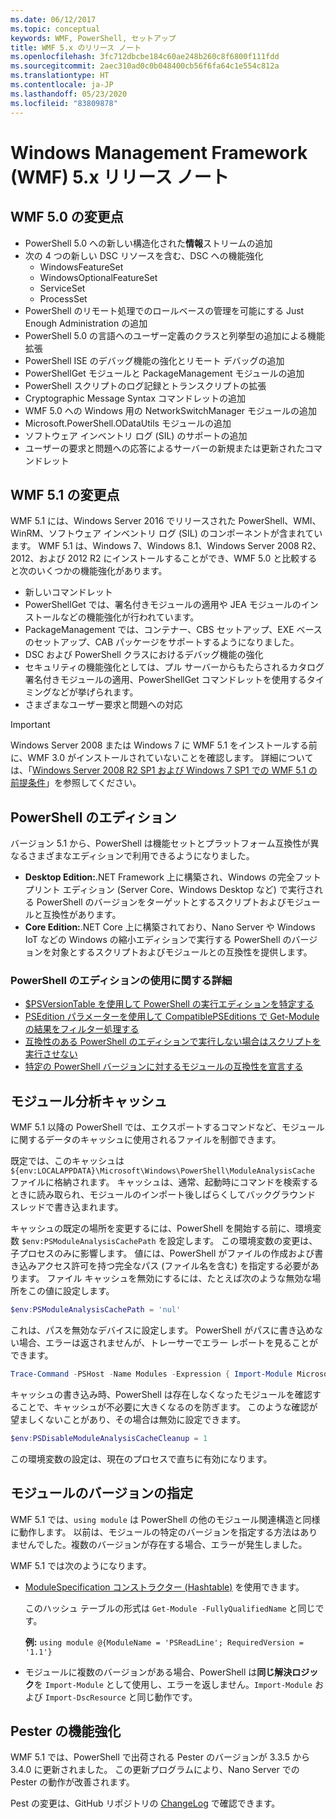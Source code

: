 ```yaml
---
ms.date: 06/12/2017
ms.topic: conceptual
keywords: WMF, PowerShell, セットアップ
title: WMF 5.x のリリース ノート
ms.openlocfilehash: 3fc712dbcbe184c60ae248b260c8f6800f111fdd
ms.sourcegitcommit: 2aec310ad0c0b048400cb56f6fa64c1e554c812a
ms.translationtype: HT
ms.contentlocale: ja-JP
ms.lasthandoff: 05/23/2020
ms.locfileid: "83809878"
---
```

# <a name="windows-management-framework-wmf-5x-release-notes"></a>Windows Management Framework (WMF) 5.x リリース ノート

## <a name="wmf-50-changes"></a>WMF 5.0 の変更点

- PowerShell 5.0 への新しい構造化された**情報**ストリームの追加
- 次の 4 つの新しい DSC リソースを含む、DSC への機能強化
  - WindowsFeatureSet
  - WindowsOptionalFeatureSet
  - ServiceSet
  - ProcessSet
- PowerShell のリモート処理でのロールベースの管理を可能にする Just Enough Administration の追加
- PowerShell 5.0 の言語へのユーザー定義のクラスと列挙型の追加による機能拡張
- PowerShell ISE のデバッグ機能の強化とリモート デバッグの追加
- PowerShellGet モジュールと PackageManagement モジュールの追加
- PowerShell スクリプトのログ記録とトランスクリプトの拡張
- Cryptographic Message Syntax コマンドレットの追加
- WMF 5.0 への Windows 用の NetworkSwitchManager モジュールの追加
- Microsoft.PowerShell.ODataUtils モジュールの追加
- ソフトウェア インベントリ ログ (SIL) のサポートの追加
- ユーザーの要求と問題への応答によるサーバーの新規または更新されたコマンドレット

## <a name="wmf-51-changes"></a>WMF 5.1 の変更点

WMF 5.1 には、Windows Server 2016 でリリースされた PowerShell、WMI、WinRM、ソフトウェア インベントリ ログ (SIL) のコンポーネントが含まれています。 WMF 5.1 は、Windows 7、Windows 8.1、Windows Server 2008 R2、2012、および 2012 R2 にインストールすることができ、WMF 5.0 と比較すると次のいくつかの機能強化があります。

- 新しいコマンドレット
- PowerShellGet では、署名付きモジュールの適用や JEA モジュールのインストールなどの機能強化が行われています。
- PackageManagement では、コンテナー、CBS セットアップ、EXE ベースのセットアップ、CAB パッケージをサポートするようになりました。
- DSC および PowerShell クラスにおけるデバッグ機能の強化
- セキュリティの機能強化としては、プル サーバーからもたらされるカタログ署名付きモジュールの適用、PowerShellGet コマンドレットを使用するタイミングなどが挙げられます。
- さまざまなユーザー要求と問題への対応

> [!IMPORTANT]
> Windows Server 2008 または Windows 7 に WMF 5.1 をインストールする前に、WMF 3.0 がインストールされていないことを確認します。 詳細については、「[Windows Server 2008 R2 SP1 および Windows 7 SP1 での WMF 5.1 の前提条件](../setup/install-configure.md#wmf-51-prerequisites-for-windows-server-2008-r2-sp1-and-windows-7-sp1)」を参照してください。

## <a name="powershell-editions"></a>PowerShell のエディション

バージョン 5.1 から、PowerShell は機能セットとプラットフォーム互換性が異なるさまざまなエディションで利用できるようになりました。

- **Desktop Edition:**.NET Framework 上に構築され、Windows の完全フットプリント エディション (Server Core、Windows Desktop など) で実行される PowerShell のバージョンをターゲットとするスクリプトおよびモジュールと互換性があります。
- **Core Edition:**.NET Core 上に構築されており、Nano Server や Windows IoT などの Windows の縮小エディションで実行する PowerShell のバージョンを対象とするスクリプトおよびモジュールとの互換性を提供します。

### <a name="learn-more-about-using-powershell-editions"></a>PowerShell のエディションの使用に関する詳細

- [$PSVersionTable を使用して PowerShell の実行エディションを特定する](/powershell/module/microsoft.powershell.core/about/about_automatic_variables)
- [PSEdition パラメーターを使用して CompatiblePSEditions で Get-Module の結果をフィルター処理する](/powershell/module/microsoft.powershell.core/get-module)
- [互換性のある PowerShell のエディションで実行しない場合はスクリプトを実行させない](/powershell/scripting/gallery/concepts/script-psedition-support)
- [特定の PowerShell バージョンに対するモジュールの互換性を宣言する](/powershell/scripting/gallery/concepts/module-psedition-support)

## <a name="module-analysis-cache"></a>モジュール分析キャッシュ

WMF 5.1 以降の PowerShell では、エクスポートするコマンドなど、モジュールに関するデータのキャッシュに使用されるファイルを制御できます。

既定では、このキャッシュは `${env:LOCALAPPDATA}\Microsoft\Windows\PowerShell\ModuleAnalysisCache` ファイルに格納されます。 キャッシュは、通常、起動時にコマンドを検索するときに読み取られ、モジュールのインポート後しばらくしてバックグラウンド スレッドで書き込まれます。

キャッシュの既定の場所を変更するには、PowerShell を開始する前に、環境変数 `$env:PSModuleAnalysisCachePath` を設定します。 この環境変数の変更は、子プロセスのみに影響します。 値には、PowerShell がファイルの作成および書き込みアクセス許可を持つ完全なパス (ファイル名を含む) を指定する必要があります。 ファイル キャッシュを無効にするには、たとえば次のような無効な場所をこの値に設定します。

```powershell
$env:PSModuleAnalysisCachePath = 'nul'
```

これは、パスを無効なデバイスに設定します。 PowerShell がパスに書き込めない場合、エラーは返されませんが、トレーサーでエラー レポートを見ることができます。

```powershell
Trace-Command -PSHost -Name Modules -Expression { Import-Module Microsoft.PowerShell.Management -Force }
```

キャッシュの書き込み時、PowerShell は存在しなくなったモジュールを確認することで、キャッシュが不必要に大きくなるのを防ぎます。 このような確認が望ましくないことがあり、その場合は無効に設定できます。

```powershell
$env:PSDisableModuleAnalysisCacheCleanup = 1
```

この環境変数の設定は、現在のプロセスで直ちに有効になります。

## <a name="specifying-module-version"></a>モジュールのバージョンの指定

WMF 5.1 では、`using module` は PowerShell の他のモジュール関連構造と同様に動作します。
以前は、モジュールの特定のバージョンを指定する方法はありませんでした。複数のバージョンが存在する場合、エラーが発生しました。

WMF 5.1 では次のようになります。

- [ModuleSpecification コンストラクター (Hashtable)](/dotnet/api/microsoft.powershell.commands.modulespecification.-ctor?view=powershellsdk-1.1.0#Microsoft_PowerShell_Commands_ModuleSpecification__ctor_System_Collections_Hashtable_) を使用できます。

  このハッシュ テーブルの形式は `Get-Module -FullyQualifiedName` と同じです。

  **例:** `using module @{ModuleName = 'PSReadLine'; RequiredVersion = '1.1'}`

- モジュールに複数のバージョンがある場合、PowerShell は**同じ解決ロジック**を `Import-Module` として使用し、エラーを返しません。`Import-Module` および `Import-DscResource` と同じ動作です。

## <a name="improvements-to-pester"></a>Pester の機能強化

WMF 5.1 では、PowerShell で出荷される Pester のバージョンが 3.3.5 から 3.4.0 に更新されました。
この更新プログラムにより、Nano Server での Pester の動作が改善されます。

Pest の変更は、GitHub リポジトリの [ChangeLog](https://github.com/pester/Pester/blob/master/CHANGELOG.md) で確認できます。
